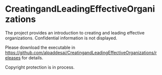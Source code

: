 # CreatingandLeadingEffectiveOrganizations

The project provides an introduction to creating and leading effective organizations. Confidential information is not displayed. 

Please download the executable in https://github.com/alpaddesai/CreatingandLeadingEffectiveOrganizations/releases for details. 

Copyright protection is in process.
